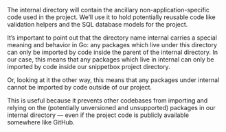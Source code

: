 The internal directory will contain the ancillary non-application-specific code used in the project. We’ll use it to hold potentially reusable code like validation helpers and the SQL database models for the project.

It’s important to point out that the directory name internal carries a special meaning and behavior in Go: any packages which live under this directory can only be imported by code inside the parent of the internal directory. In our case, this means that any packages which live in internal can only be imported by code inside our snippetbox project directory.

Or, looking at it the other way, this means that any packages under internal cannot be imported by code outside of our project.

This is useful because it prevents other codebases from importing and relying on the (potentially unversioned and unsupported) packages in our internal directory — even if the project code is publicly available somewhere like GitHub.